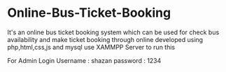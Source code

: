 # Online-Bus-Ticket-Booking
It's an online bus ticket booking system which can be used for check bus availability and make ticket booking through online developed using php,html,css,js and mysql
use XAMMPP Server to run this

For Admin Login 
Username : shazan
password : 1234
